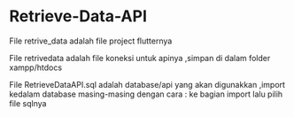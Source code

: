 # Retrieve-Data-API

File retrive_data adalah file project flutternya


File retrivedata adalah file koneksi untuk apinya 
,simpan di dalam folder xampp/htdocs


File RetrieveDataAPI.sql adalah database/api yang akan digunakkan
,import kedalam database masing-masing dengan cara :
ke bagian import lalu pilih file sqlnya
